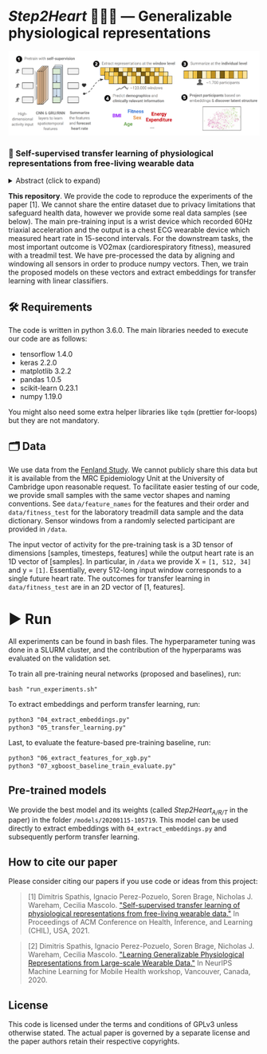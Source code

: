 # _Step2Heart_ 🏃‍♂️🤍 — Generalizable physiological representations
![header image](https://github.com/sdimi/Step2heart/blob/main/data/architecture_overview.png)

### 📖 Self-supervised transfer learning of physiological representations from free-living wearable data

<details><summary>Abstract (click to expand)</summary>
<p>

Wearable devices such as smartwatches are becoming increasingly popular tools for objectively monitoring physical activity in free-living conditions. To date, research has primarily focused on the purely supervised task of human activity recognition, demonstrating limited success in inferring high-level health outcomes from low-level signals. Here, we present a novel self-supervised representation learning method using activity and heart rate (HR) signals without semantic labels. With a deep neural network, we set HR responses as the supervisory signal for the activity data, leveraging their underlying physiological relationship. In addition, we propose a custom quantile loss function that accounts for the long-tailed HR distribution present in the general population.

We evaluate our model in the largest free-living combined-sensing dataset (comprising >280k hours of wrist accelerometer & wearable ECG data). Our contributions are two-fold: i) the pre-training task creates a model that can accurately forecast HR based only on cheap activity sensors, and ii) we leverage the information captured through this task by proposing a simple method to aggregate the learnt latent representations (embeddings) from the window-level to user-level. Notably, we show that the embeddings can generalize in various downstream tasks through transfer learning with linear classifiers, capturing physiologically meaningful, personalized information. For instance, they can be used to predict variables associated with individuals’ health, fitness and demographic characteristics (AUC >70), outperforming unsupervised autoencoders and common bio-markers. Overall, we propose the first multimodal self-supervised method for behavioral and physiological data with implications for large-scale health and lifestyle monitoring.

</p>
</details>

**This repository**. We provide the code to reproduce the experiments of the paper [1]. We cannot share the entire dataset due to privacy limitations that safeguard health data, however we provide some real data samples (see below). The main pre-training input is a wrist device which recorded 60Hz triaxial acceleration and the output is a chest ECG wearable device which measured heart rate in 15-second intervals. For the downstream tasks, the most important outcome is VO2max (cardiorespiratory fitness), measured with a treadmil test. We have pre-processed the data by aligning and windowing all sensors in order to produce numpy vectors. Then, we train the proposed models on these vectors and extract embeddings for transfer learning with linear classifiers.

## 🛠️ Requirements
The code is written in python 3.6.0. The main libraries needed to execute our code are as follows:

 - tensorflow 1.4.0
 - keras 2.2.0
 - matplotlib 3.2.2
 - pandas 1.0.5
 - scikit-learn 0.23.1
 - numpy 1.19.0
 
You might also need some extra helper libraries like `tqdm` (prettier for-loops) but they are not mandatory.

## 🗂️ Data 
We use data from the [Fenland Study](https://www.mrc-epid.cam.ac.uk/research/studies/fenland/). We cannot publicly share this data but it is available from the MRC Epidemiology Unit at the University of Cambridge upon reasonable request. To facilitate easier testing of our code, we provide small samples with the same vector shapes and naming conventions. See ``data/feature_names`` for the features and their order and ``data/fitness_test`` for the laboratory treadmill data sample and the data dictionary. Sensor windows from a randomly selected participant are provided in ``/data``.

The input vector of activity for the pre-training task is a 3D tensor of dimensions [samples, timesteps, features] while the output heart rate is an 1D vector of [samples]. In particular, in ``/data`` we provide X = ``[1, 512, 34]`` and y = ``[1]``. Essentially, every 512-long input window corresponds to a single future heart rate. The outcomes for transfer learning in ``data/fitness_test`` are in an 2D vector of [1, features].

 
# ▶️ Run
All experiments can be found in bash files. The hyperparameter tuning was done in a SLURM cluster, and the contribution of the hyperparams was evaluated on the validation set. 

To train all pre-training neural networks (proposed and baselines), run:

    bash "run_experiments.sh"

To extract embeddings and perform transfer learning, run: 

    python3 "04_extract_embeddings.py"
    python3 "05_transfer_learning.py"

Last, to evaluate the feature-based pre-training baseline, run:

    python3 "06_extract_features_for_xgb.py"
    python3 "07_xgboost_baseline_train_evaluate.py"


## Pre-trained models

We provide the best model and its weights (called _Step2Heart<sub>A/R/T</sub>_ in the paper) in the folder ``/models/20200115-105719``. This model can be used directly to extract embeddings with ``04_extract_embeddings.py`` and subsequently perform transfer learning. 

## How to cite our paper 

Please consider citing our papers if you use code or ideas from this project:

> [1]  Dimitris Spathis, Ignacio Perez-Pozuelo, Soren Brage, Nicholas J. Wareham, Cecilia Mascolo. ["Self-supervised transfer learning of physiological representations from free-living wearable data."](https://dl.acm.org/doi/10.1145/3450439.3451863) In Proceedings of ACM Conference on Health, Inference, and Learning (CHIL), USA, 2021.

> [2] Dimitris Spathis, Ignacio Perez-Pozuelo, Soren Brage, Nicholas J. Wareham, Cecilia Mascolo. ["Learning Generalizable Physiological Representations from Large-scale Wearable Data."](https://arxiv.org/pdf/2011.04601.pdf) In NeurIPS Machine Learning for Mobile Health workshop, Vancouver, Canada, 2020.

## License

This code is licensed under the terms and conditions of GPLv3 unless otherwise stated. The actual paper is governed by a separate license and the paper authors retain their respective copyrights.




